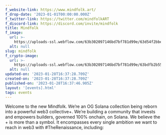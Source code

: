 ```yaml
---
f_website-link: https://www.mindfolk.art/
f_drop-date: '2023-01-01T00:00:00.000Z'
f_twitter-link: https://twitter.com/mindfolkART
f_discord-link: https://discord.com/invite/mindfolk
title: Mindfolk
f_image:
  url: >-
    https://uploads-ssl.webflow.com/63b302097146bd7bf781d99e/63d54f2bbe98897b3ec38bfb_mindfolk.JPG
  alt: null
slug: mindfolk
f_crypto-image:
  url: >-
    https://uploads-ssl.webflow.com/63b302097146bd7bf781d99e/63bdfb2b55a65662225f5fbf_9297384_sol_blockchain_coins_cryptocurrency_crypto_icon.svg
  alt: null
updated-on: '2023-01-28T16:37:28.709Z'
created-on: '2023-01-28T16:37:28.709Z'
published-on: '2023-01-28T16:37:46.905Z'
layout: '[events].html'
tags: events
---
```


Welcome to the new Mindfolk. We’re an OG Solana collection being reborn into a powerful web3 collective+. We’re building a community that invests and empowers builders, governed 100% onchain, on Solana. We believe the + is more than a symbol. It encompasses every single ambition we want to reach in web3 with #TheRenaissance, including:
